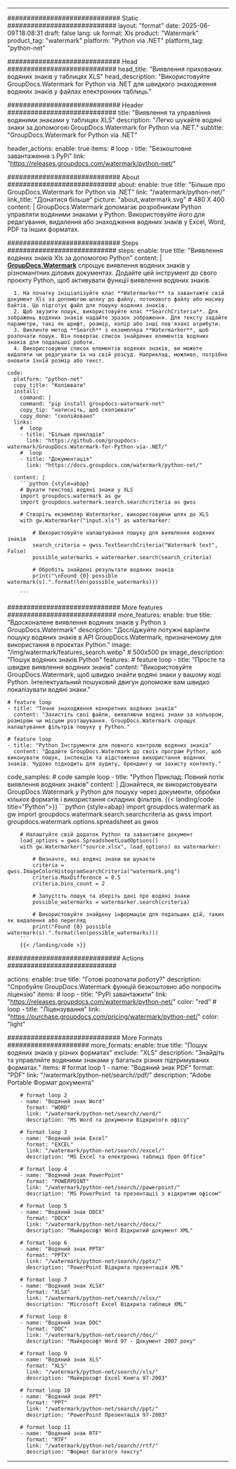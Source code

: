 
---
############################# Static ############################
layout: "format"
date:  2025-06-09T18:08:31
draft: false
lang: uk
format: Xls
product: "Watermark"
product_tag: "watermark"
platform: "Python via .NET"
platform_tag: "python-net"

############################# Head ############################
head_title: "Виявлення прихованих водяних знаків у таблицях XLS"
head_description: "Використовуйте GroupDocs.Watermark for Python via .NET для швидкого знаходження водяних знаків у файлах електронних таблиць."

############################# Header ############################
title: "Виявлення та управління водяними знаками у таблицях XLS" 
description: "Легко шукайте водяні знаки за допомогою GroupDocs.Watermark for Python via .NET."
subtitle: "GroupDocs.Watermark for Python via .NET" 

header_actions:
  enable: true
  items:
    #  loop
    - title: "Безкоштовне завантаження з PyPi"
      link: "https://releases.groupdocs.com/watermark/python-net/"
      
############################# About ############################
about:
    enable: true
    title: "Більше про GroupDocs.Watermark for Python via .NET"
    link: "/watermark/python-net/"
    link_title: "Дізнатися більше"
    picture: "about_watermark.svg" # 480 X 400
    content: |
       GroupDocs.Watermark допомагає розробникам Python управляти водяними знаками у Python. Використовуйте його для редагування, видалення або знаходження водяних знаків у Excel, Word, PDF та інших форматах.

############################# Steps ############################
steps:
    enable: true
    title: "Виявлення водяних знаків Xls за допомогою Python"
    content: |
      **[GroupDocs.Watermark](https://products.groupdocs.com/watermark/python-net/)** спрощує виявлення водяних знаків у різноманітних ділових документах. Додайте цей інструмент до свого проєкту Python, щоб активувати функції виявлення водяних знаків.
      
      1. На початку ініціалізуйте клас **Watermarker** та завантажте свій документ Xls за допомогою шляху до файлу, потокового файлу або масиву байтів. Це підготує файл для пошуку водяних знаків.
      2. Щоб звузити пошук, використовуйте клас **SearchCriteria**. Для зображень водяних знаків надайте зразок зображення. Для тексту задайте параметри, такі як шрифт, розмір, колір або інші пов'язані атрибути.
      3. Викличте метод **Search** з екземпляра **Watermarker**, щоб розпочати пошук. Він повертає список знайдених елементів водяних знаків для подальшої роботи.
      4. Використовуючи список елементів водяних знаків, ви можете видаляти чи редагувати їх на свій розсуд. Наприклад, можливо, потрібно оновити їхній розмір або текст.
   
    code:
      platform: "python-net"
      copy_title: "Копіювати"
      install:
        command: |
        command: "pip install groupdocs-watermark-net"
        copy_tip: "натисніть, щоб скопіювати"
        copy_done: "скопійовано"
      links:
        #  loop
        - title: "Більше прикладів"
          link: "https://github.com/groupdocs-watermark/GroupDocs.Watermark-for-Python-via-.NET/"
        #  loop
        - title: "Документація"
          link: "https://docs.groupdocs.com/watermark/python-net/"
          
      content: |
        ```python {style=abap}
        # Шукати текстові водяні знаки у XLS
        import groupdocs.watermark as gw
        import groupdocs.watermark.search.searchcriteria as gwss

        # Створіть екземпляр Watermarker, використовуючи шлях до XLS
        with gw.Watermarker("input.xls") as watermarker:

            # Використовуйте налаштування пошуку для виявлення водяних знаків
            search_criteria = gwss.TextSearchCriteria("Watermark text", False)
            possible_watermarks = watermarker.search(search_criteria)

            # Обробіть знайдені результати водяних знаків
            print("\nFound {0} possible watermark(s).".format(len(possible_watermarks)))
       
        ```  

############################# More features ############################
more_features:
  enable: true
  title: "Вдосконалене виявлення водяних знаків у Python з GroupDocs.Watermark"
  description: "Досліджуйте потужні варіанти пошуку водяних знаків в API GroupDocs.Watermark, призначеному для використання в проєктах Python."
  image: "/img/watermark/features_search.webp" # 500x500 px
  image_description: "Пошук водяних знаків Python"
  features:
    # feature loop
    - title: "Просте та швидке виявлення водяних знаків"
      content: "Використовуйте GroupDocs.Watermark, щоб швидко знайти водяні знаки у вашому коді Python. Інтелектуальний пошуковий двигун допоможе вам швидко локалізувати водяні знаки."

    # feature loop
    - title: "Точне знаходження конкретних водяних знаків"
      content: "Захистіть свої файли, виявляючи водяні знаки за кольором, розміром чи місцем розташування. GroupDocs.Watermark спрощує налаштування фільтрів пошуку у Python."

    # feature loop
    - title: "Python Інструменти для повного контролю водяних знаків"
      content: "Додайте GroupDocs.Watermark до своїх програм Python, щоб виконувати пошук, інспекцію та відстеження використання водяних знаків. Чудово підходить для аудиту, брендингу чи захисту контенту."
      
  code_samples:
    # code sample loop
    - title: "Python Приклад: Повний потік виявлення водяних знаків"
      content: |
        Дізнайтеся, як використовувати GroupDocs.Watermark у Python для пошуку через документи, обробки кількох форматів і використання складних фільтрів.
        {{< landing/code title="Python">}}
        ```python {style=abap}
        import groupdocs.watermark as gw
        import groupdocs.watermark.search.searchcriteria as gwss
        import groupdocs.watermark.options.spreadsheet as gwos

        # Налаштуйте свій додаток Python та завантажте документ
        load_options = gwos.SpreadsheetLoadOptions()
        with gw.Watermarker("source.xlsx", load_options) as watermarker:

            # Визначте, які водяні знаки ви шукаєте
            criteria = gwss.ImageColorHistogramSearchCriteria("watermark.png")
            criteria.MaxDifference = 0.5
            criteria.bins_count = 2

            # Запустіть пошук та зберіть дані про водяні знаки
            possible_watermarks = watermarker.search(criteria)

            # Використовуйте знайдену інформацію для подальших дій, таких як видалення або перегляд
            print("Found {0} possible watermark(s).".format(len(possible_watermarks)))        
        ```
        {{< /landing/code >}}


############################# Actions ############################

actions:
  enable: true
  title: "Готові розпочати роботу?"
  description: "Спробуйте GroupDocs.Watermark функцій безкоштовно або попросіть ліцензію"
  items:
    #  loop
    - title: "PyPi завантажити"
      link: "https://releases.groupdocs.com/watermark/python-net/"
      color: "red"
        #  loop
    - title: "Ліцензування"
      link: "https://purchase.groupdocs.com/pricing/watermark/python-net/"
      color: "light"


############################# More Formats #####################
more_formats:
    enable: true
    title: "Пошук водяних знаків у різних форматах"
    exclude: "XLS"
    description: "Знайдіть та управляйте водяними знаками у багатьох різних підтримуваних форматах."
    items: 
        # format loop 1
        - name: "Водяний знак PDF"
          format: "PDF"
          link: "/watermark/python-net/search//pdf/"
          description: "Adobe Portable Формат документа"

        # format loop 2
        - name: "Водяний знак Word"
          format: "WORD"
          link: "/watermark/python-net/search//word/"
          description: "MS Word та документи Відкритого офісу"
          
        # format loop 3
        - name: "Водяний знак Excel"
          format: "EXCEL"
          link: "/watermark/python-net/search//excel/"
          description: "MS Excel та електронні таблиці Open Office"

        # format loop 4
        - name: "Водяний знак PowerPoint"
          format: "POWERPOINT"
          link: "/watermark/python-net/search//powerpoint/"
          description: "MS PowerPoint та презентації з відкритим офісом"

        # format loop 5
        - name: "Водяний знак DOCX"
          format: "DOCX"
          link: "/watermark/python-net/search//docx/"
          description: "Майкрософт Word Відкритий документ XML"
          
        # format loop 6
        - name: "Водяний знак PPTX"
          format: "PPTX"
          link: "/watermark/python-net/search//pptx/"
          description: "PowerPoint Відкрита презентація XML"
          
        # format loop 7
        - name: "Водяний знак XLSX"
          format: "XLSX"
          link: "/watermark/python-net/search//xlsx/"
          description: "Microsoft Excel Відкрита таблиця XML"

        # format loop 8
        - name: "Водяний знак DOC"
          format: "DOC"
          link: "/watermark/python-net/search//doc/"
          description: "Майкрософт Word 97 - Документ 2007 року"

        # format loop 9
        - name: "Водяний знак XLS"
          format: "XLS"
          link: "/watermark/python-net/search//xls/"
          description: "Майкрософт Excel Книга 97-2003"

        # format loop 10
        - name: "Водяний знак PPT"
          format: "PPT"
          link: "/watermark/python-net/search//ppt/"
          description: "PowerPoint Презентація 97-2003"

        # format loop 11
        - name: "Водяний знак RTF"
          format: "RTF"
          link: "/watermark/python-net/search//rtf/"
          description: "Формат багатого тексту"

---